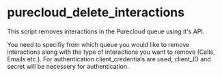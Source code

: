 # purecloud_delete_interactions
This script removes interactions in the Purecloud queue using it's API.

You need to specifiy from which queue you would like to remove interactions along with the type of interactions you want to remove (Calls, Emails etc.). For authentication client_credentials are used, client_ID and secret will be necessery for authentication.
